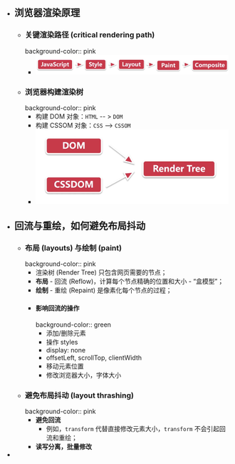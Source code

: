 - ## 浏览器渲染原理
	- ### 关键渲染路径 (critical rendering path)
	  background-color:: pink
		- ![image.png](../assets/image_1696597634114_0.png)
	- ### 浏览器构建渲染树
	  background-color:: pink
		- 构建 DOM 对象：`HTML`  -- > `DOM`
		- 构建 CSSOM 对象：`CSS` --> `CSSOM`
		- ![image.png](../assets/image_1696598576022_0.png)
- ## 回流与重绘，如何避免布局抖动
	- ### 布局 (layouts) 与绘制 (paint)
	  background-color:: pink
		- 渲染树 (Render Tree) 只包含网页需要的节点；
		- **布局** - 回流 (Reflow)，计算每个节点精确的位置和大小 - “盒模型”；
		- **绘制** - 重绘 (Repaint) 是像素化每个节点的过程；
		- #### 影响回流的操作
		  background-color:: green
			- 添加/删除元素
			- 操作 styles
			- display: none
			- offsetLeft, scrollTop, clientWidth
			- 移动元素位置
			- 修改浏览器大小，字体大小
	- ### 避免布局抖动 (layout thrashing)
	  background-color:: pink
		- **避免回流**
			- 例如，`transform` 代替直接修改元素大小，`transform` 不会引起回流和重绘；
		- **读写分离，批量修改**
-